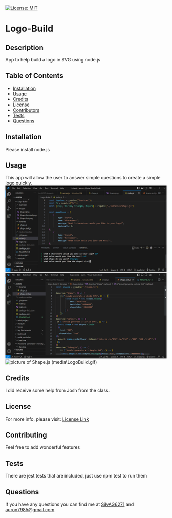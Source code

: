 
  [![License: MIT](https://img.shields.io/badge/License-MIT-yellow.svg)](https://opensource.org/licenses/MIT)

# Logo-Build


## Description
App to help build a logo in SVG using node.js

## Table of Contents
- [Installation](#Installation)
- [Usage](#Usage)
- [Credits](#Credits)
- [License](#License)
- [Contributors](#Contributing)
- [Tests](#Tests)
- [Questions](#Questions)

## Installation
Please install node.js 
  
## Usage 
This app will allow the user to answer simple questions to create a simple logo  quickly.
![picture of terminal questions and index.js ](media/LogoIndex.png)
![picture of jest test for Shape ](media/ShapeTest.png)
![picture of Shape.js ](meda/Shape.png)
(media\LogoBuild.gif)



## Credits
I did receive some help from Josh from the class.


## License 
For more info, please visit: [License Link](https://opensource.org/licenses/MIT)


## Contributing
Feel free to add wonderful features

## Tests 
There are jest tests that are included, just use npm test to run them

## Questions 
If you have any questions you can find me at [SilvAG6271](https://github.com/SilvAG6271) and <a href="mailto:auron7985@gmail.com">auron7985@gmail.com</a>.
